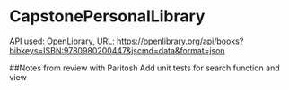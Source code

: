 # CapstonePersonalLibrary
API used: OpenLibrary, URL: https://openlibrary.org/api/books?bibkeys=ISBN:9780980200447&jscmd=data&format=json

##Notes from review with Paritosh
Add unit tests for search function and view
